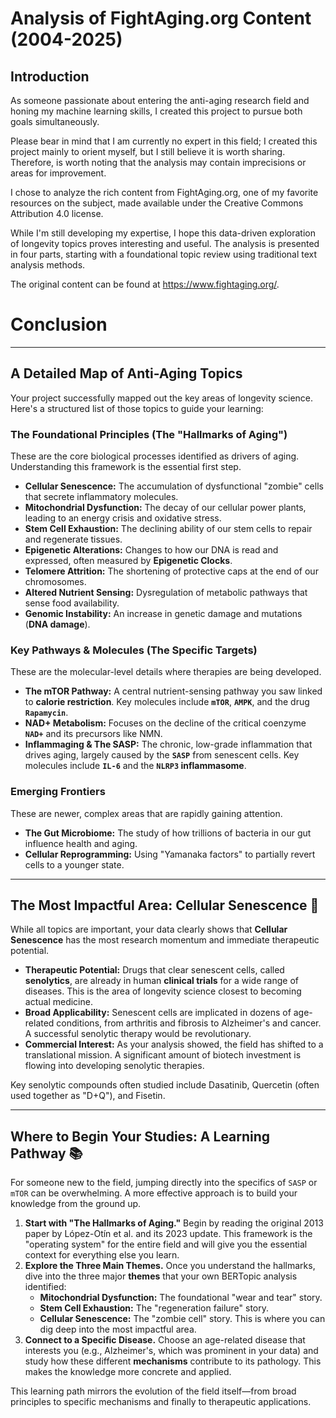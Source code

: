 # Analysis of FightAging.org Content (2004-2025)

## Introduction

As someone passionate about entering the anti-aging research field and honing my machine learning skills, I created this project to pursue both goals simultaneously.

Please bear in mind that I am currently no expert in this field; I created this project mainly to orient myself, but I still believe it is worth sharing. Therefore, is worth noting that the analysis may contain imprecisions or areas for improvement.

I chose to analyze the rich content from FightAging.org, one of my favorite resources on the subject, made available under the Creative Commons Attribution 4.0 license.

While I'm still developing my expertise, I hope this data-driven exploration of longevity topics proves interesting and useful. The analysis is presented in four parts, starting with a foundational topic review using traditional text analysis methods.

The original content can be found at https://www.fightaging.org/.

# Conclusion

---
## A Detailed Map of Anti-Aging Topics

Your project successfully mapped out the key areas of longevity science. Here's a structured list of those topics to guide your learning:

### The Foundational Principles (The "Hallmarks of Aging")

These are the core biological processes identified as drivers of aging. Understanding this framework is the essential first step.
* **Cellular Senescence:** The accumulation of dysfunctional "zombie" cells that secrete inflammatory molecules.
* **Mitochondrial Dysfunction:** The decay of our cellular power plants, leading to an energy crisis and oxidative stress.
* **Stem Cell Exhaustion:** The declining ability of our stem cells to repair and regenerate tissues.
* **Epigenetic Alterations:** Changes to how our DNA is read and expressed, often measured by **Epigenetic Clocks**.
* **Telomere Attrition:** The shortening of protective caps at the end of our chromosomes.
* **Altered Nutrient Sensing:** Dysregulation of metabolic pathways that sense food availability.
* **Genomic Instability:** An increase in genetic damage and mutations (**DNA damage**).

### Key Pathways & Molecules (The Specific Targets)

These are the molecular-level details where therapies are being developed.
* **The mTOR Pathway:** A central nutrient-sensing pathway you saw linked to **calorie restriction**. Key molecules include **`mTOR`**, **`AMPK`**, and the drug **`Rapamycin`**.
* **NAD+ Metabolism:** Focuses on the decline of the critical coenzyme **`NAD+`** and its precursors like NMN.
* **Inflammaging & The SASP:** The chronic, low-grade inflammation that drives aging, largely caused by the **`SASP`** from senescent cells. Key molecules include **`IL-6`** and the **`NLRP3` inflammasome**.

### Emerging Frontiers

These are newer, complex areas that are rapidly gaining attention.
* **The Gut Microbiome:** The study of how trillions of bacteria in our gut influence health and aging.
* **Cellular Reprogramming:** Using "Yamanaka factors" to partially revert cells to a younger state.

---
## The Most Impactful Area: Cellular Senescence 🎯

While all topics are important, your data clearly shows that **Cellular Senescence** has the most research momentum and immediate therapeutic potential.

* **Therapeutic Potential:** Drugs that clear senescent cells, called **senolytics**, are already in human **clinical trials** for a wide range of diseases. This is the area of longevity science closest to becoming actual medicine.
* **Broad Applicability:** Senescent cells are implicated in dozens of age-related conditions, from arthritis and fibrosis to Alzheimer's and cancer. A successful senolytic therapy would be revolutionary.
* **Commercial Interest:** As your analysis showed, the field has shifted to a translational mission. A significant amount of biotech investment is flowing into developing senolytic therapies.

Key senolytic compounds often studied include Dasatinib, Quercetin (often used together as "D+Q"), and Fisetin.


---
## Where to Begin Your Studies: A Learning Pathway 📚

For someone new to the field, jumping directly into the specifics of `SASP` or `mTOR` can be overwhelming. A more effective approach is to build your knowledge from the ground up.

1.  **Start with "The Hallmarks of Aging."** Begin by reading the original 2013 paper by López-Otín et al. and its 2023 update. This framework is the "operating system" for the entire field and will give you the essential context for everything else you learn.
2.  **Explore the Three Main Themes.** Once you understand the hallmarks, dive into the three major **themes** that your own BERTopic analysis identified:
    * **Mitochondrial Dysfunction:** The foundational "wear and tear" story.
    * **Stem Cell Exhaustion:** The "regeneration failure" story.
    * **Cellular Senescence:** The "zombie cell" story. This is where you can dig deep into the most impactful area.
3.  **Connect to a Specific Disease.** Choose an age-related disease that interests you (e.g., Alzheimer's, which was prominent in your data) and study how these different **mechanisms** contribute to its pathology. This makes the knowledge more concrete and applied.

This learning path mirrors the evolution of the field itself—from broad principles to specific mechanisms and finally to therapeutic applications.